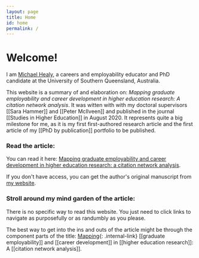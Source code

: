 ```yaml
---
layout: page
title: Home
id: home
permalink: /
---
```


# Welcome! 

I am [Michael Healy](www.mojohealy.com), a careers and employability educator and PhD candidate at the University of Southern Queensland, Australia. 

This website is a summary of and elaboration on: *Mapping graduate employability and career development in higher education research: A citation network analysis*. It was witten with with my doctoral supervisors [[Sara Hammer]] and [[Peter McIlveen]] and published in the journal [[Studies in Higher Education]] in August 2020. It represents quite a big milestone for me, as it is my first first-authored research article and the first article of my [[PhD by publication]] portfolio to be published. 

### Read the article: 

You can read it here: [Mapping graduate employability and career development in higher education research: a citation network analysis](https://www.tandfonline.com/doi/full/10.1080/03075079.2020.1804851). 

If you don't have access, you can get the author's original manuscript from [my website](https://mojohealy.com/publication/healy-etal-2020/). 

### Stroll around my mind garden of the article: 
There is no specific way to read this website. You just need to click links to navigate as purposefully or as randumbly as you please. 

The best way to get into the ins and outs of the article might be through the component parts of the title: [Mapping](/mapping){: .internal-link} [[graduate employability]] and [[career development]] in [[higher education research]]: A [[citation network analysis]].  

<style>
  .wrapper {
    max-width: 46em;
  }
</style>
